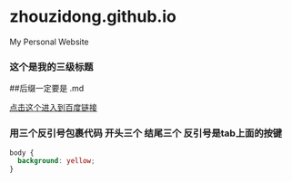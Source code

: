 # zhouzidong.github.io

My Personal Website

### 这个是我的三级标题 

##后缀一定要是 .md

[点击这个进入到百度链接](http://www.baidu.com)

### 用三个反引号包裹代码 开头三个 结尾三个 反引号是tab上面的按键

```css
body {
  background: yellow;
}
```
